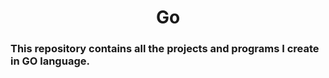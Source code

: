 <div align="center">

# Go 

</div>

### This repository contains all the projects and programs I create in GO language. 

